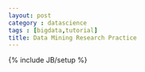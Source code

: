 ```yaml
---
layout: post
category : datascience
tags : [bigdata,tutorial]
title: Data Mining Research Practice
---
```

{% include JB/setup %}

